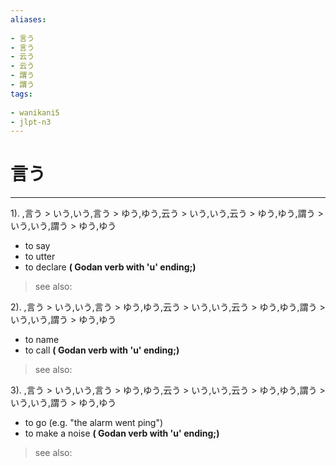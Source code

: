```yaml
---
aliases:
    
- 言う
- 言う
- 云う
- 云う
- 謂う
- 謂う
tags:
    
- wanikani5
- jlpt-n3
---
```


# 言う
---
1).
,言う > いう,いう,言う > ゆう,ゆう,云う > いう,いう,云う > ゆう,ゆう,謂う > いう,いう,謂う > ゆう,ゆう

- to say
- to utter
- to declare
**( Godan verb with 'u' ending;)**
> see also: 
            
2).
,言う > いう,いう,言う > ゆう,ゆう,云う > いう,いう,云う > ゆう,ゆう,謂う > いう,いう,謂う > ゆう,ゆう

- to name
- to call
**( Godan verb with 'u' ending;)**
> see also: 
            
3).
,言う > いう,いう,言う > ゆう,ゆう,云う > いう,いう,云う > ゆう,ゆう,謂う > いう,いう,謂う > ゆう,ゆう

- to go (e.g. "the alarm went ping")
- to make a noise
**( Godan verb with 'u' ending;)**
> see also: 
            
